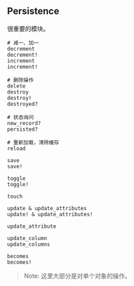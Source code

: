 ## Persistence

很重要的模块。

```
# 减一、加一
decrement
decrement!
increment
increment!

# 删除操作
delete
destroy
destroy!
destroyed?

# 状态询问
new_record?
persisted?

# 重新加载，清除缓存
reload

save
save!

toggle
toggle!

touch

update & update_attributes
update! & update_attributes!

update_attribute

update_column
update_columns

becomes
becomes!
```

> Note: 这里大部分是对单个对象的操作。
